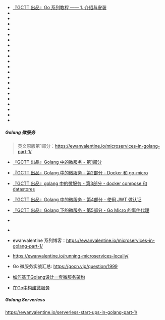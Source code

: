 


* [『GCTT 出品』Go 系列教程 —— 1. 介绍与安装](https://mp.weixin.qq.com/s/rH4CIbeoRpMMGMCdOMlNTA)
* []()
* []()
* []()
* []()
* []()
* []()
* []()
* []()
* []()
* []()
* []()
* []()
* []()
* []()
* []()
* []()
* []()
* []()
* []()
* []()
* []()


##### Golang 微服务

> 英文原版第1部分：https://ewanvalentine.io/microservices-in-golang-part-1/

* [『GCTT 出品』Golang 中的微服务 - 第1部分](https://mp.weixin.qq.com/s/SWo-KcX_i14pZBYy_CnVtg)
* [『GCTT 出品』Golang 中的微服务 - 第2部分 - Docker 和 go-micro](https://mp.weixin.qq.com/s/P2JpilKRyhcx8jJQ5DdtAg)
* [『GCTT 出品』golang 中的微服务 - 第3部分 - docker compose 和 datastores](https://mp.weixin.qq.com/s/6227fToSsPyDC5e3UOatwg)
* [『GCTT 出品』Golang 中的微服务 - 第4部分 - 使用 JWT 做认证](https://mp.weixin.qq.com/s/a782Uos6lV3WM9GLSaK-bA)
* [『GCTT 出品』Golang 下的微服务 - 第5部分 - Go Micro 的事件代理](https://mp.weixin.qq.com/s/815D2-szq-eFOWiMZao4Ig)
* []()
* []()


* ewanvalentine 系列博客：https://ewanvalentine.io/microservices-in-golang-part-1/
* https://ewanvalentine.io/running-microservices-locally/


* Go 微服务实战汇总: https://gocn.vip/question/1999

* [如何基于Golang设计一套微服务架构](https://mp.weixin.qq.com/s/kqtOLvbpQ3UOZ_kDXvH2Jg)
* [在Go中构建微服务](https://mp.weixin.qq.com/s/x-sRtxtvMUXxdREMeYvsIw)


##### Golang Serverless

https://ewanvalentine.io/serverless-start-ups-in-golang-part-1/